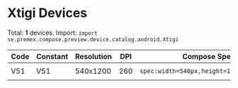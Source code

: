 # Xtigi Devices

Total: **1** devices. Import: `import se.premex.compose.preview.device.catalog.android.Xtigi`

| Code | Constant | Resolution | DPI | Compose Spec | Preview Usage |
|------|----------|------------|-----|-------------|---------------|
| V51 | V51 | 540x1200 | 260 | `spec:width=540px,height=1200px,dpi=260` | `@Preview(device = Xtigi.V51)` |

<!-- Generated automatically. Do not edit manually. -->

